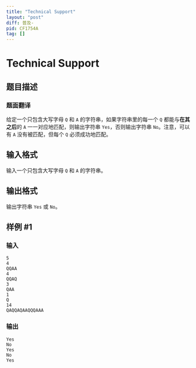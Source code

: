 ```yaml
---
title: "Technical Support"
layout: "post"
diff: 普及-
pid: CF1754A
tag: []
---
```


# Technical Support

## 题目描述

### 题面翻译

给定一个只包含大写字母 $\texttt{Q}$ 和 $\texttt{A}$ 的字符串，如果字符串里的每一个 $\texttt{Q}$ 都能与**在其之后**的 $\texttt{A}$ 一一对应地匹配，则输出字符串 $\texttt{Yes}$，否则输出字符串 $\texttt{No}$。注意，可以有 $\texttt{A}$ 没有被匹配，但每个 $\texttt{Q}$ 必须成功地匹配。

## 输入格式

输入一个只包含大写字母 $\texttt{Q}$ 和 $\texttt{A}$ 的字符串。

## 输出格式

输出字符串 $\texttt{Yes}$ 或 $\texttt{No}$。

## 样例 #1

### 输入

```
5
4
QQAA
4
QQAQ
3
QAA
1
Q
14
QAQQAQAAQQQAAA
```

### 输出

```
Yes
No
Yes
No
Yes
```

